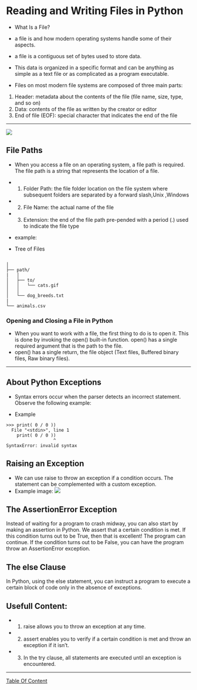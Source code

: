 # Reading and Writing Files in Python

- What Is a File?
- a file is and how modern operating systems handle some of their aspects.
- a file is a contiguous set of bytes used to store data.
- This data is organized in a specific format and can be anything as simple as a text file or as complicated as a program executable. 

- Files on most modern file systems are composed of three main parts:
1) Header: metadata about the contents of the file (file name, size, type, and so on)
2) Data: contents of the file as written by the creator or editor
3) End of file (EOF): special character that indicates the end of the file

------------------------------------------------------------------
![](https://jennybc.github.io/2014-01-27-miami/img/lessons/swc-shell/absolute_relative_path.png)

## File Paths
- When you access a file on an operating system, a file path is required. The file path is a string that represents the location of a file. 
- 1) Folder Path: the file folder location on the file system where subsequent folders are separated by a forward slash,Unix ,Windows
- 2) File Name: the actual name of the file
- 3) Extension: the end of the file path pre-pended with a period (.) used to indicate the file type

- example:
- Tree of Files
```

│
├── path/
|   │
│   ├── to/
│   │   └── cats.gif
│   │
│   └── dog_breeds.txt
|
└── animals.csv

```

###  Opening and Closing a File in Python
- When you want to work with a file, the first thing to do is to open it. This is done by invoking the open() built-in function. open() has a single required argument that is the path to the file. 
- open() has a single return, the file object (Text files, Buffered binary files, Raw binary files).

-----------------------------------------------

## About Python Exceptions

- Syntax errors occur when the parser detects an incorrect statement. Observe the following example:

- Example
```
>>> print( 0 / 0 ))
  File "<stdin>", line 1
    print( 0 / 0 ))
                  ^
SyntaxError: invalid syntax
```


## Raising an Exception
- We can use raise to throw an exception if a condition occurs. The statement can be complemented with a custom exception.
- Example image:
![](https://files.realpython.com/media/raise.3931e8819e08.png)

## The AssertionError Exception
Instead of waiting for a program to crash midway, you can also start by making an assertion in Python. We assert that a certain condition is met. If this condition turns out to be True, then that is excellent! The program can continue. If the condition turns out to be False, you can have the program throw an AssertionError exception.

## The else Clause
In Python, using the else statement, you can instruct a program to execute a certain block of code only in the absence of exceptions.

Usefull Content:
-------------
- 1) raise allows you to throw an exception at any time.
- 2) assert enables you to verify if a certain condition is met and throw an exception if it isn’t.
- 3) In the try clause, all statements are executed until an exception is encountered.

________________________________________________________

[Table Of Content](https://github.com/omarXzain/401-reading-notes)
